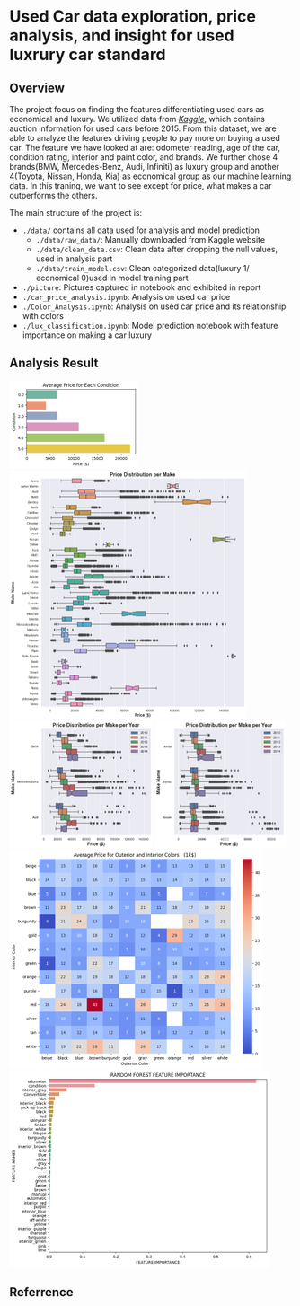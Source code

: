 # Used Car data exploration, price analysis, and insight for used luxrury car standard

## Overview

The project focus on finding the features differentiating used cars as economical and luxury. We utilized data from [*Kaggle*](https://www.kaggle.com/datasets/tunguz/used-car-auction-prices), which contains auction information for used cars before 2015. From this dataset, we are able to analyze the features driving people to pay more on buying a used car. The feature we have looked at are: odometer reading, age of the car, condition rating, interior and paint color, and brands. We further chose 4 brands(BMW, Mercedes-Benz, Audi, Infiniti) as luxury group and another 4(Toyota, Nissan, Honda, Kia) as economical group as our machine learning data. In this traning, we want to see except for price, what makes a car outperforms the others.

The main structure of the project is:
- `./data/` contains all data used for analysis and model prediction
  - `./data/raw_data/`: Manually downloaded from Kaggle website
  - `./data/clean_data.csv`: Clean data after dropping the null values, used in analysis part
  - `./data/train_model.csv`: Clean categorized data(luxury 1/ economical 0)used in model training part
- `./picture`: Pictures captured in notebook and exhibited in report
- `./car_price_analysis.ipynb`: Analysis on used car price
- `./Color_Analysis.ipynb`: Analysis on used car price and its relationship with colors
- `./lux_classification.ipynb`: Model prediction notebook with feature importance on making a car luxury

## Analysis Result
<img src="./pictures/avgPrice_condition.png" style="zoom:50%;" />
<img src="./pictures/Price_perMake.png" style="zoom:50%;" />
<img src="./pictures/price_perMake_BMA.png" style="zoom:50%;" />
<img src="./pictures/price_perMakeHTN.png" style="zoom:50%;" />
<img src="./pictures/heatmap_pricecolor.png" style="zoom:50%;" />
<img src="./pictures/feature_importance_noPrice.png" style="zoom:50%;" />



## Referrence
